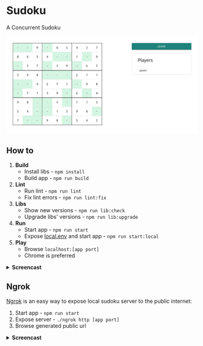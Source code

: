 # Sudoku

A Concurrent Sudoku

![](asset/sudoku.png)

## How to
1. **Build**
    * Install libs - `npm install`
    * Build app - `npm run build`
2. **Lint**
    * Run lint - `npm run lint`
    * Fix lint errors - `npm run lint:fix`
3. **Libs**
    * Show new versions - `npm run lib:check`
    * Upgrade libs' versions - `npm run lib:upgrade`
4. **Run**  
    * Start app - `npm run start`
    * Expose [local.env](env/local.env) and start app - `npm run start:local`
5. **Play**  
    * Browse `localhost:[app port]`
    * Chrome is preferred

<details>
  <summary>
    <b>Screencast</b>
  </summary>
    <br>
    <img src="./asset/how-to-screencast.gif">
</details>

## Ngrok

[Ngrok](https://ngrok.com/) is an easy way to expose local sudoku server to the public internet:

1. Start app - `npm run start`
2. Expose server - `./ngrok http [app port]`
3. Browse generated public url

<details>
  <summary>
    <b>Screencast</b>
  </summary>
    <br>
    <img src="./asset/ngrok-screencast.gif">
</details>
